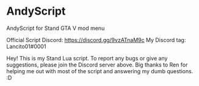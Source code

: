 # AndyScript
AndyScript for Stand GTA V mod menu

Official Script Discord: https://discord.gg/9vzATnaM9c
My Discord tag: Lancito01#0001

Hey! This is my Stand Lua script. To report any bugs or give any suggestions, please join the Discord server above. Big thanks to Ren for helping me out with most of the script and answering my dumb questions. :D
